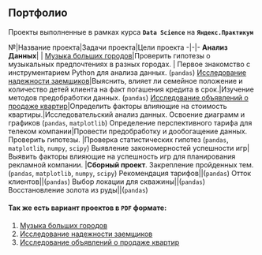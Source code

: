 ## Портфолио
 
Проекты выполненные в рамках курса **`Data Science`** на **`Яндекс.Практикум`**


№|Название проекта|Задачи проекта|Цели проекта
-|-|-
**Анализ Данных**| | 
[Музыка больших городов](https://github.com/mustdayker/data_portfolio/blob/main/s_01_project_music_big_city.ipynb)|Проверить гипотезы о музыкальных предпочтениях в разных городах. | Первое знакомство с инструментарием Python для анализа данных. (`pandas`)
[Исследование надежности заемщиков](https://github.com/mustdayker/data_portfolio/blob/main/s_02_project_investigation_of_the_reliability.ipynb)|Выяснить, влияет ли семейное положение и количество детей клиента на факт погашения кредита в срок.|Изучение методов предобработки данных. (`pandas`)
[Исследование объявлений о продаже квартир](https://github.com/mustdayker/data_portfolio/blob/main/s_03_project_research_sale_house.ipynb)|Определить факторы влияющие на стоимость квартиры.|Исследовательский анализ данных. Освоение диаграмм и графиков (`pandas`, `matplotlib`)
Определение перспективного тарифа для телеком компании|Провести предобработку и дообогащение данных. Проверить гипотезы. |Проверка статистических гипотез (`pandas`, `matplotlib`, `numpy`, `scipy`)
Выявление закономерностей успешности игр|Выявить факторы влияющие на успешность игр для планирования рекламной компании. |**Сборный проект**. Закрепление пройденных тем. (`pandas`, `matplotlib`, `numpy`, `scipy`)
Рекомендация тарифов||(`pandas`)
Отток клиентов||(`pandas`)
Выбор локации для скважины||(`pandas`)
Восстановление золота из руды||(`pandas`)







#### Так же есть вариант проектов в **`PDF`** формате:
1. [Музыка больших городов](https://github.com/mustdayker/data_portfolio/blob/main/pdf/s_01_project_music_big_city.pdf)
2. [Исследование надежности заемщиков](https://github.com/mustdayker/data_portfolio/blob/main/pdf/s_02_project_investigation_of_the_reliability.pdf)
3. [Исследование объявлений о продаже квартир](https://github.com/mustdayker/data_portfolio/blob/main/pdf/s_03_project_research_sale_house.pdf)